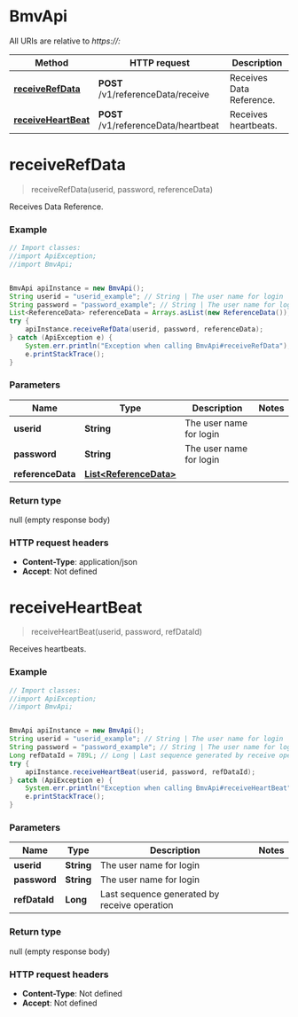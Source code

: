 # BmvApi

All URIs are relative to *https://<server-ip>:<port>*

Method | HTTP request | Description
------------- | ------------- | -------------
[**receiveRefData**](BmvApi.md#receiveRefData) | **POST** /v1/referenceData/receive | Receives Data Reference.
[**receiveHeartBeat**](BmvApi.md#receiveHeartBeat) | **POST** /v1/referenceData/heartbeat | Receives heartbeats.


<a name="receiveRefData"></a>
# **receiveRefData**
> receiveRefData(userid, password, referenceData)

Receives Data Reference.

### Example
```java
// Import classes:
//import ApiException;
//import BmvApi;


BmvApi apiInstance = new BmvApi();
String userid = "userid_example"; // String | The user name for login
String password = "password_example"; // String | The user name for login
List<ReferenceData> referenceData = Arrays.asList(new ReferenceData()); // List<ReferenceData> | 
try {
    apiInstance.receiveRefData(userid, password, referenceData);
} catch (ApiException e) {
    System.err.println("Exception when calling BmvApi#receiveRefData");
    e.printStackTrace();
}
```

### Parameters

Name | Type | Description  | Notes
------------- | ------------- | ------------- | -------------
 **userid** | **String**| The user name for login |
 **password** | **String**| The user name for login |
 **referenceData** | [**List&lt;ReferenceData&gt;**](ReferenceData.md)|  |

### Return type

null (empty response body)

### HTTP request headers

 - **Content-Type**: application/json
 - **Accept**: Not defined

<a name="receiveHeartBeat"></a>
# **receiveHeartBeat**
> receiveHeartBeat(userid, password, refDataId)

Receives heartbeats.

### Example
```java
// Import classes:
//import ApiException;
//import BmvApi;


BmvApi apiInstance = new BmvApi();
String userid = "userid_example"; // String | The user name for login
String password = "password_example"; // String | The user name for login
Long refDataId = 789L; // Long | Last sequence generated by receive operation
try {
    apiInstance.receiveHeartBeat(userid, password, refDataId);
} catch (ApiException e) {
    System.err.println("Exception when calling BmvApi#receiveHeartBeat");
    e.printStackTrace();
}
```

### Parameters

Name | Type | Description  | Notes
------------- | ------------- | ------------- | -------------
 **userid** | **String**| The user name for login |
 **password** | **String**| The user name for login |
 **refDataId** | **Long**| Last sequence generated by receive operation |

### Return type

null (empty response body)

### HTTP request headers

 - **Content-Type**: Not defined
 - **Accept**: Not defined